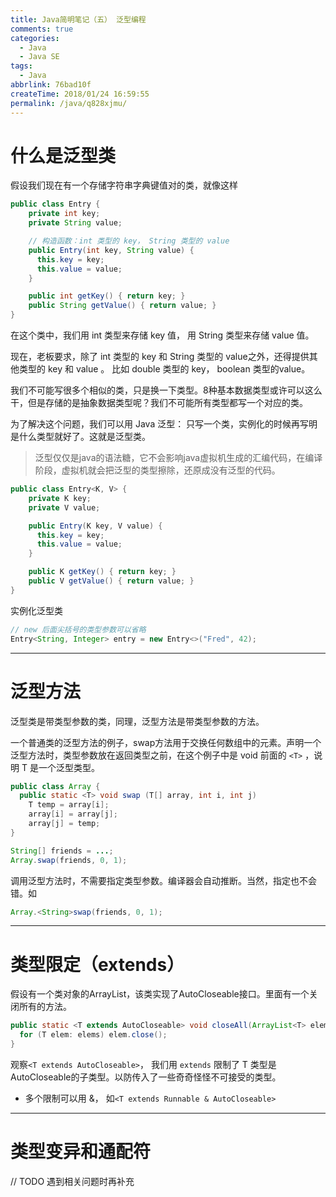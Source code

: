 ```yaml
---
title: Java简明笔记（五） 泛型编程
comments: true
categories:
  - Java
  - Java SE
tags:
  - Java
abbrlink: 76bad10f
createTime: 2018/01/24 16:59:55
permalink: /java/q828xjmu/
---
```


# 什么是泛型类

假设我们现在有一个存储字符串字典键值对的类，就像这样

```Java
public class Entry {
    private int key;
    private String value;

    // 构造函数：int 类型的 key， String 类型的 value
    public Entry(int key, String value) {
      this.key = key;
      this.value = value;
    }

    public int getKey() { return key; }
    public String getValue() { return value; }
}
```

在这个类中，我们用 int 类型来存储 key 值， 用 String 类型来存储 value 值。

现在，老板要求，除了 int 类型的 key 和 String 类型的 value之外，还得提供其他类型的 key 和 value 。 比如 double 类型的 key， boolean 类型的value。

我们不可能写很多个相似的类，只是换一下类型。8种基本数据类型或许可以这么干，但是存储的是抽象数据类型呢？我们不可能所有类型都写一个对应的类。

为了解决这个问题，我们可以用 Java 泛型： 只写一个类，实例化的时候再写明是什么类型就好了。这就是泛型类。

> 泛型仅仅是java的语法糖，它不会影响java虚拟机生成的汇编代码，在编译阶段，虚拟机就会把泛型的类型擦除，还原成没有泛型的代码。

<!-- more -->


```Java
public class Entry<K, V> {
    private K key;
    private V value;

    public Entry(K key, V value) {
      this.key = key;
      this.value = value;
    }

    public K getKey() { return key; }
    public V getValue() { return value; }
}
```

实例化泛型类

```Java
// new 后面尖括号的类型参数可以省略
Entry<String, Integer> entry = new Entry<>("Fred", 42);
```


---

# 泛型方法

泛型类是带类型参数的类，同理，泛型方法是带类型参数的方法。

一个普通类的泛型方法的例子，swap方法用于交换任何数组中的元素。声明一个泛型方法时，类型参数放在返回类型之前，在这个例子中是 void 前面的 `<T>` ，说明 T 是一个泛型类型。

```Java
public class Array {
  public static <T> void swap (T[] array, int i, int j)
    T temp = array[i];
    array[i] = array[j];
    array[j] = temp;
}

String[] friends = ...;
Array.swap(friends, 0, 1);
```

调用泛型方法时，不需要指定类型参数。编译器会自动推断。当然，指定也不会错。如

```java
Array.<String>swap(friends, 0, 1);
```

---

# 类型限定（extends）

假设有一个类对象的ArrayList，该类实现了AutoCloseable接口。里面有一个关闭所有的方法。

```Java
public static <T extends AutoCloseable> void closeAll(ArrayList<T> elems) throws Exception {
  for (T elem: elems) elem.close();
}
```

观察`<T extends AutoCloseable>`， 我们用 `extends` 限制了 T 类型是AutoCloseable的子类型。以防传入了一些奇奇怪怪不可接受的类型。

* 多个限制可以用 &， 如`<T extends Runnable & AutoCloseable>`

---

# 类型变异和通配符

// TODO 遇到相关问题时再补充
